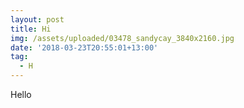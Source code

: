 ```yaml
---
layout: post
title: Hi
img: /assets/uploaded/03478_sandycay_3840x2160.jpg
date: '2018-03-23T20:55:01+13:00'
tag:
  - H
---
```

Hello
